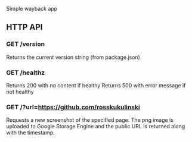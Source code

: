 Simple wayback app

## HTTP API

### GET /version
Returns the current version string (from package.json)

### GET /healthz
Returns 200 with no content if healthy
Returns 500 with error message if not healthy

### GET /?url=https://github.com/rosskukulinski

Requests a new screenshot of the specified page.  The png image
is uploaded to Google Storage Engine and the public URL is returned
along with the timestamp.

